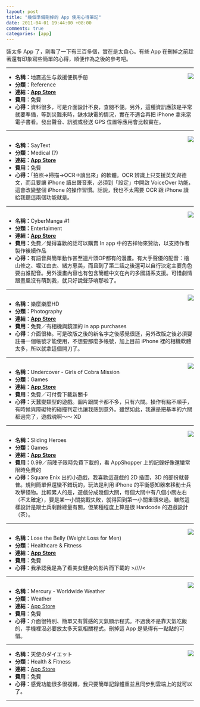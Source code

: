 ```yaml
--- 
layout: post
title: "幾個準備刪掉的 App 使用心得筆記"
date: 2011-04-01 19:44:00 +08:00
comments: true
categories: [app]
---
```


裝太多 App 了，剛看了一下有三百多個，實在是太貪心。有些 App 在刪掉之前趁著還有印象寫些簡單的心得，順便作為之後的參考吧。<br /><hr /><div class="separator" style="clear: both; text-align: center;"></div><div class="separator" style="clear: both; text-align: center;"><a href="http://1.bp.blogspot.com/-cMWHxY5PbgY/TZWoupUAviI/AAAAAAAAAGY/eUqGvMXyNdc/s1600/mzl.rpyepzon.175x175-75.png" imageanchor="1" style="clear: right; float: right; margin-bottom: 1em; margin-left: 1em;"><img border="0" src="http://1.bp.blogspot.com/-cMWHxY5PbgY/TZWoupUAviI/AAAAAAAAAGY/eUqGvMXyNdc/s1600/mzl.rpyepzon.175x175-75.png" /></a></div><ul><li><b>名稱：</b>地震逃生与救援便携手册</li><li><b>分類：</b>Reference</li><li><b>連結：<a href="http://itunes.apple.com/tw/app/id368471088?mt=8">App Store</a></b></li><li><b>費用：</b>免費</li><li><b>心得：</b>資料很多，可是介面設計不良，查閱不便。另外，這種資訊應該是平常就要準備，等到災難來時，缺水缺電的情況，實在不適合再把 iPhone 拿來當電子書看。發出聲音、訊號或發送 GPS 位置等應用會比較實在。</li></ul><hr /><div class="separator" style="clear: both; text-align: center;"></div><div class="separator" style="clear: both; text-align: center;"><a href="http://3.bp.blogspot.com/-BmAj8heY0DQ/TZWotzYRHAI/AAAAAAAAAGQ/TomdtBwukks/s1600/mzi.nkmrpcls.175x175-75.png" imageanchor="1" style="clear: right; float: right; margin-bottom: 1em; margin-left: 1em;"><img border="0" src="http://3.bp.blogspot.com/-BmAj8heY0DQ/TZWotzYRHAI/AAAAAAAAAGQ/TomdtBwukks/s1600/mzi.nkmrpcls.175x175-75.png" /></a></div><ul><li><b>名稱：</b>SayText</li><li><b>分類：</b>Medical (?)</li><li><b>連結：<a href="http://itunes.apple.com/tw/app/saytext/id376337999?mt=8">App Store</a></b></li><li><b>費用：</b>免費</li><li><b>心得：</b>「拍照→掃描→OCR→讀出來」的軟體。OCR 辨識上只支援英文與德文，而且要讓 iPhone 讀出聲音來，必須到「設定」中開啟 VoiceOver 功能，這會改變整個 iPhone 的操作習慣。話說，我也不太需要 OCR 跟 iPhone 讀給我聽這兩個功能就是。</li></ul><hr /><div class="separator" style="clear: both; text-align: center;"></div><div class="separator" style="clear: both; text-align: center;"><a href="http://2.bp.blogspot.com/-P-Lq5JtL1MY/TZWouD6jchI/AAAAAAAAAGU/yHnAPp-vL1Q/s1600/mzl.bylqlvqy.175x175-75.png" imageanchor="1" style="clear: right; float: right; margin-bottom: 1em; margin-left: 1em;"><img border="0" src="http://2.bp.blogspot.com/-P-Lq5JtL1MY/TZWouD6jchI/AAAAAAAAAGU/yHnAPp-vL1Q/s1600/mzl.bylqlvqy.175x175-75.png" /></a></div><ul><li><b>名稱：</b>CyberManga #1</li><li><b>分類：</b>Entertaiment</li><li><b>連結：<a href="http://itunes.apple.com/us/app/cybermanga-1/id393513599?mt=8">App Store</a></b></li><li><b>費用：</b>免費／覺得喜歡的話可以購賣 In app 中的吉祥物來贊助，以支持作者製作後續作品</li><li><b>心得：</b>有語音與簡單動作甚至連片頭OP都有的漫畫。有大手聲優的配音：檜山修之、堀江由衣、緒方恵美，而且到了第二話之後還可以自行決定主要角色要由誰配音。另外漫畫內容也有包含簡體中文在內的多國語系支援。可惜劇情跟畫風沒有萌到我，就只好說聲莎唷那啦了。</li></ul><hr /><div class="separator" style="clear: both; text-align: center;"></div><div class="separator" style="clear: both; text-align: center;"><a href="http://1.bp.blogspot.com/-Re-cR02-5lE/TZWovDuCppI/AAAAAAAAAGg/emxBQE3XiGg/s1600/mzm.eynteywg.175x175-75.png" imageanchor="1" style="clear: right; float: right; margin-bottom: 1em; margin-left: 1em;"><img border="0" src="http://1.bp.blogspot.com/-Re-cR02-5lE/TZWovDuCppI/AAAAAAAAAGg/emxBQE3XiGg/s1600/mzm.eynteywg.175x175-75.png" /></a></div><ul><li><b>名稱：</b>樂麼樂麼HD</li><li><b>分類：</b>Photography</li><li><b>連結：<a href="http://itunes.apple.com/tw/app/lemelemehd/id409685366?mt=8">App Store</a></b></li><li><b>費用：</b>免費／有相機與鏡頭的 in app purchases</li><li><b>心得：</b>介面很棒。可是改版之後的新名字之後感覺很遜，另外改版之後必須要註冊一個帳號才能使用，不想要那麼多帳號，加上目前 iPhone 裡的相機軟體太多，所以就拿這個開刀了。</li></ul><hr /><div class="separator" style="clear: both; text-align: center;"></div><div class="separator" style="clear: both; text-align: center;"><a href="http://2.bp.blogspot.com/-ia93cva-WDY/TZWoukTiiCI/AAAAAAAAAGc/C_W7BAvlzBA/s1600/mzl.zmiibcqs.175x175-75.png" imageanchor="1" style="clear: right; float: right; margin-bottom: 1em; margin-left: 1em;"><img border="0" src="http://2.bp.blogspot.com/-ia93cva-WDY/TZWoukTiiCI/AAAAAAAAAGc/C_W7BAvlzBA/s1600/mzl.zmiibcqs.175x175-75.png" /></a></div><ul><li><b>名稱：</b>Undercover - Girls of Cobra Mission</li><li><b>分類：</b>Games</li><li><b>連結：<a href="http://itunes.apple.com/pk/app/undercover-girls-cobra-mission/id404168428?mt=8">App Store</a></b></li><li><b>費用：</b>免費／可付費下載新關卡</li><li><b>心得：</b>天蠶變類型的遊戲。圖片跟關卡都不多，只有六關。操作有點不順手，有時候與障礙物的碰撞判定也讓我感到意外。雖然如此，我還是把基本的六關都過完了，遊戲魂啊～～ XD</li></ul><hr /><div class="separator" style="clear: both; text-align: center;"><a href="http://2.bp.blogspot.com/-V4zdkL92_ic/TZW5sZSjrlI/AAAAAAAAAGw/c0uW6-jEyFg/s1600/mzl.lzwgsugq.175x175-75.png" imageanchor="1" style="clear: right; float: right; margin-bottom: 1em; margin-left: 1em;"><img border="0" src="http://2.bp.blogspot.com/-V4zdkL92_ic/TZW5sZSjrlI/AAAAAAAAAGw/c0uW6-jEyFg/s1600/mzl.lzwgsugq.175x175-75.png" /></a></div><ul><li><b>名稱：</b>Sliding Heroes</li><li><b>分類：</b>Games</li><li><b>連結：<a href="http://itunes.apple.com/tw/app/sliding-heroes/id329996579?mt=8">App Store</a></b></li><li><b>費用：</b>0.99／前陣子限時免費下載的，看 AppShopper 上的記錄好像還蠻常限時免費的</li><li><b>心得：</b>Square Enix 出的小遊戲，我喜歡這遊戲的 2D 插圖，3D 的部份就普普。規則簡單但還蠻不錯玩的，玩法是利用 iPhone 的平衡感知器來移動士兵攻擊怪物。比較累人的是，遊戲分成幾個大關，每個大關中有八個小關左右（不太確定），要是某一小關挑戰失敗，就得回到第一小關重頭來過。雖然這樣設計是跟士兵剩餘總量有關，但某種程度上算是很 Hardcode 的遊戲設計（茶）。</li></ul><hr /><div class="separator" style="clear: both; text-align: center;"><a href="http://2.bp.blogspot.com/-iiHxxZfSo3k/TZW5sLKNJTI/AAAAAAAAAGs/Eeh7o8WDuBE/s1600/mzi.wrzaddqb.175x175-75.png" imageanchor="1" style="clear: right; float: right; margin-bottom: 1em; margin-left: 1em;"><img border="0" src="http://2.bp.blogspot.com/-iiHxxZfSo3k/TZW5sLKNJTI/AAAAAAAAAGs/Eeh7o8WDuBE/s1600/mzi.wrzaddqb.175x175-75.png" /></a></div><ul><li><b>名稱：</b>Lose the Belly (Weight Loss for Men)</li><li><b>分類：</b>Healthcare &amp; Fitness</li><li><b>連結：</b><b><a href="http://itunes.apple.com/us/app/lose-belly-weight-loss-for/id335860205?mt=8">App Store</a></b></li><li><b>費用：</b>免費</li><li><b>心得：</b>我承認我是為了看美女健身的影片而下載的 &gt;////&lt;</li></ul><hr /><div class="separator" style="clear: both; text-align: center;"><a href="http://2.bp.blogspot.com/-v5thPG2xCn8/TZW5ruZtO8I/AAAAAAAAAGo/SpzEawq4bUU/s1600/mzi.rseyvoqo.175x175-75.png" imageanchor="1" style="clear: right; float: right; margin-bottom: 1em; margin-left: 1em;"><img border="0" src="http://2.bp.blogspot.com/-v5thPG2xCn8/TZW5ruZtO8I/AAAAAAAAAGo/SpzEawq4bUU/s1600/mzi.rseyvoqo.175x175-75.png" /></a></div><ul><li><b>名稱：</b>Mercury - Worldwide Weather</li><li><b>分類：</b>Weather</li><li><b>連結：</b><a href="http://itunes.apple.com/tw/app/mercury-worldwide-weather/id308794306?mt=8">App Store</a></li><li><b>費用：</b>免費</li><li><b>心得：</b>介面很特別、簡單又有質感的天氣顯示程式。不過我不是靠天氣吃飯的，手機裡沒必要放太多天氣相關程式。刪掉這 App 是覺得有一點點的可惜。</li></ul><hr /><div style="margin-bottom: 0px; margin-left: 0px; margin-right: 0px; margin-top: 0px;"><div class="separator" style="clear: both; text-align: center;"><a href="http://3.bp.blogspot.com/-E7dJSSJTs4c/TZW5rFOv1DI/AAAAAAAAAGk/RtHKA19PTtw/s1600/mzl.uaxxjamu.175x175-75.png" imageanchor="1" style="clear: right; float: right; margin-bottom: 1em; margin-left: 1em;"><img border="0" src="http://3.bp.blogspot.com/-E7dJSSJTs4c/TZW5rFOv1DI/AAAAAAAAAGk/RtHKA19PTtw/s1600/mzl.uaxxjamu.175x175-75.png" /></a></div><ul><li><b>名稱：</b>天使のダイエット</li><li><b>分類：</b>Health &amp; Fitness</li><li><b>連結：</b><a href="http://itunes.apple.com/tw/app/id392242395?mt=8&amp;ign-mpt=uo%3D4">App Store</a></li><li><b>費用：</b>免費</li><li><b>心得：</b>感覺功能很多很複雜，我只要簡單記錄體重並且同步到雲端上的就可以了。</li></ul></div><hr /><div style="margin-bottom: 0px; margin-left: 0px; margin-right: 0px; margin-top: 0px;"><b><br /></b></div>
